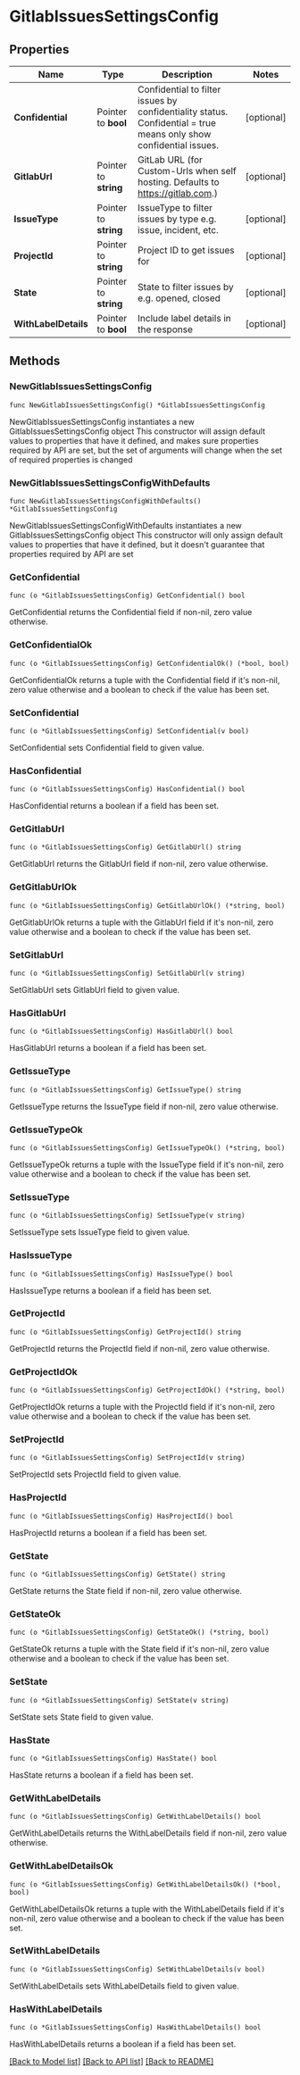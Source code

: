 # GitlabIssuesSettingsConfig

## Properties

Name | Type | Description | Notes
------------ | ------------- | ------------- | -------------
**Confidential** | Pointer to **bool** | Confidential to filter issues by confidentiality status. Confidential &#x3D; true means only show confidential issues. | [optional] 
**GitlabUrl** | Pointer to **string** | GitLab URL (for Custom-Urls when self hosting. Defaults to https://gitlab.com.) | [optional] 
**IssueType** | Pointer to **string** | IssueType to filter issues by type e.g. issue, incident, etc. | [optional] 
**ProjectId** | Pointer to **string** | Project ID to get issues for | [optional] 
**State** | Pointer to **string** | State to filter issues by e.g. opened, closed | [optional] 
**WithLabelDetails** | Pointer to **bool** | Include label details in the response | [optional] 

## Methods

### NewGitlabIssuesSettingsConfig

`func NewGitlabIssuesSettingsConfig() *GitlabIssuesSettingsConfig`

NewGitlabIssuesSettingsConfig instantiates a new GitlabIssuesSettingsConfig object
This constructor will assign default values to properties that have it defined,
and makes sure properties required by API are set, but the set of arguments
will change when the set of required properties is changed

### NewGitlabIssuesSettingsConfigWithDefaults

`func NewGitlabIssuesSettingsConfigWithDefaults() *GitlabIssuesSettingsConfig`

NewGitlabIssuesSettingsConfigWithDefaults instantiates a new GitlabIssuesSettingsConfig object
This constructor will only assign default values to properties that have it defined,
but it doesn't guarantee that properties required by API are set

### GetConfidential

`func (o *GitlabIssuesSettingsConfig) GetConfidential() bool`

GetConfidential returns the Confidential field if non-nil, zero value otherwise.

### GetConfidentialOk

`func (o *GitlabIssuesSettingsConfig) GetConfidentialOk() (*bool, bool)`

GetConfidentialOk returns a tuple with the Confidential field if it's non-nil, zero value otherwise
and a boolean to check if the value has been set.

### SetConfidential

`func (o *GitlabIssuesSettingsConfig) SetConfidential(v bool)`

SetConfidential sets Confidential field to given value.

### HasConfidential

`func (o *GitlabIssuesSettingsConfig) HasConfidential() bool`

HasConfidential returns a boolean if a field has been set.

### GetGitlabUrl

`func (o *GitlabIssuesSettingsConfig) GetGitlabUrl() string`

GetGitlabUrl returns the GitlabUrl field if non-nil, zero value otherwise.

### GetGitlabUrlOk

`func (o *GitlabIssuesSettingsConfig) GetGitlabUrlOk() (*string, bool)`

GetGitlabUrlOk returns a tuple with the GitlabUrl field if it's non-nil, zero value otherwise
and a boolean to check if the value has been set.

### SetGitlabUrl

`func (o *GitlabIssuesSettingsConfig) SetGitlabUrl(v string)`

SetGitlabUrl sets GitlabUrl field to given value.

### HasGitlabUrl

`func (o *GitlabIssuesSettingsConfig) HasGitlabUrl() bool`

HasGitlabUrl returns a boolean if a field has been set.

### GetIssueType

`func (o *GitlabIssuesSettingsConfig) GetIssueType() string`

GetIssueType returns the IssueType field if non-nil, zero value otherwise.

### GetIssueTypeOk

`func (o *GitlabIssuesSettingsConfig) GetIssueTypeOk() (*string, bool)`

GetIssueTypeOk returns a tuple with the IssueType field if it's non-nil, zero value otherwise
and a boolean to check if the value has been set.

### SetIssueType

`func (o *GitlabIssuesSettingsConfig) SetIssueType(v string)`

SetIssueType sets IssueType field to given value.

### HasIssueType

`func (o *GitlabIssuesSettingsConfig) HasIssueType() bool`

HasIssueType returns a boolean if a field has been set.

### GetProjectId

`func (o *GitlabIssuesSettingsConfig) GetProjectId() string`

GetProjectId returns the ProjectId field if non-nil, zero value otherwise.

### GetProjectIdOk

`func (o *GitlabIssuesSettingsConfig) GetProjectIdOk() (*string, bool)`

GetProjectIdOk returns a tuple with the ProjectId field if it's non-nil, zero value otherwise
and a boolean to check if the value has been set.

### SetProjectId

`func (o *GitlabIssuesSettingsConfig) SetProjectId(v string)`

SetProjectId sets ProjectId field to given value.

### HasProjectId

`func (o *GitlabIssuesSettingsConfig) HasProjectId() bool`

HasProjectId returns a boolean if a field has been set.

### GetState

`func (o *GitlabIssuesSettingsConfig) GetState() string`

GetState returns the State field if non-nil, zero value otherwise.

### GetStateOk

`func (o *GitlabIssuesSettingsConfig) GetStateOk() (*string, bool)`

GetStateOk returns a tuple with the State field if it's non-nil, zero value otherwise
and a boolean to check if the value has been set.

### SetState

`func (o *GitlabIssuesSettingsConfig) SetState(v string)`

SetState sets State field to given value.

### HasState

`func (o *GitlabIssuesSettingsConfig) HasState() bool`

HasState returns a boolean if a field has been set.

### GetWithLabelDetails

`func (o *GitlabIssuesSettingsConfig) GetWithLabelDetails() bool`

GetWithLabelDetails returns the WithLabelDetails field if non-nil, zero value otherwise.

### GetWithLabelDetailsOk

`func (o *GitlabIssuesSettingsConfig) GetWithLabelDetailsOk() (*bool, bool)`

GetWithLabelDetailsOk returns a tuple with the WithLabelDetails field if it's non-nil, zero value otherwise
and a boolean to check if the value has been set.

### SetWithLabelDetails

`func (o *GitlabIssuesSettingsConfig) SetWithLabelDetails(v bool)`

SetWithLabelDetails sets WithLabelDetails field to given value.

### HasWithLabelDetails

`func (o *GitlabIssuesSettingsConfig) HasWithLabelDetails() bool`

HasWithLabelDetails returns a boolean if a field has been set.


[[Back to Model list]](../README.md#documentation-for-models) [[Back to API list]](../README.md#documentation-for-api-endpoints) [[Back to README]](../README.md)


